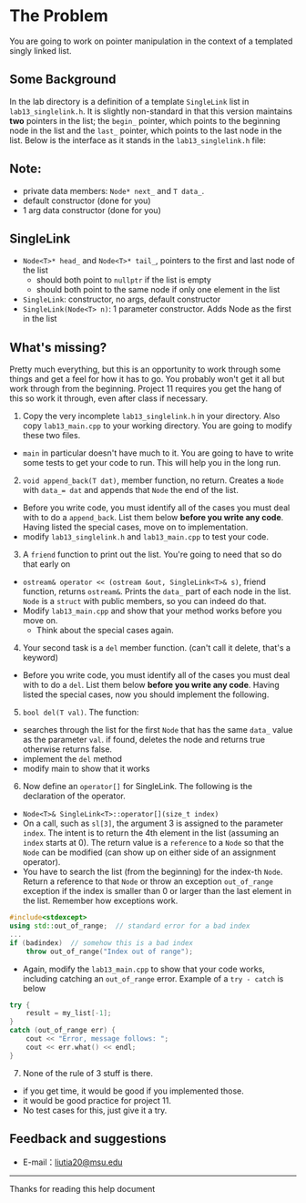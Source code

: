# The Problem

You are going to work on pointer manipulation in the context of a templated singly linked list.

## Some Background

In the lab directory is a definition of a template `SingleLink` list in `lab13_singlelink.h`. It is slightly non-standard in that this version maintains **two** pointers in the list; the `begin_` pointer, which points to the beginning node in the list and the `last_` pointer, which points to the last node in the list. Below is the interface as it stands in the `lab13_singlelink.h` file:

## Note:

- private data members: `Node* next_` and `T data_`.
- default constructor (done for you)
- 1 arg data constructor (done for you)

## SingleLink

- `Node<T>* head_` and `Node<T>* tail_`, pointers to the first and last node of the list
  - should both point to `nullptr` if the list is empty
  - should both point to the same node if only one element in the list
- `SingleLink`: constructor, no args, default constructor
- `SingleLink(Node<T> n)`: 1 parameter constructor. Adds Node as the first in the list

## What's missing?

Pretty much everything, but this is an opportunity to work through some things and get a feel for how it has to go. You probably won't get it all but work through from the beginning. Project 11 requires you get the hang of this so work it through, even after class if necessary.

1. Copy the very incomplete `lab13_singlelink.h` in your directory. Also copy `lab13_main.cpp` to your working directory. You are going to modify these two files.
  - `main` in particular doesn't have much to it. You are going to have to write some tests to get your code to run. This will help you in the long run.
2. `void append_back(T dat)`, member function, no return. Creates a `Node` with `data_= dat` and appends that `Node` the end of the list.
  - Before you write code, you must identify all of the cases you must deal with to do a `append_back`. List them below **before you write any code**. Having listed the special cases, move on to implementation.
  - modify `lab13_singlelink.h` and `lab13_main.cpp` to test your code.
3. A `friend` function to print out the list. You're going to need that so do that early on
  - `ostream& operator << (ostream &out, SingleLink<T>& s)`, friend function, returns `ostream&`. Prints the `data_` part of each node in the list. `Node` is a `struct` with public members, so you can indeed do that.
  - Modify `lab13_main.cpp` and show that your method works before you move on.
    - Think about the special cases again.
4. Your second task is a `del` member function. (can't call it delete, that's a keyword)
  - Before you write code, you must identify all of the cases you must deal with to do a `del`. List them below **before you write any code**. Having listed the special cases, now you should implement the following.
5. `bool del(T val)`. The function:
  - searches through the list for the first `Node` that has the same `data_` value as the parameter `val`. if found, deletes the node and returns true otherwise returns false.
  - implement the `del` method
  - modify main to show that it works
6. Now define an `operator[]` for SingleLink. The following is the declaration of the operator.
  - `Node<T>& SingleLink<T>::operator[](size_t index)`
  - On a call, such as `sl[3]`, the argument 3 is assigned to the parameter `index`. The intent is to return the 4th element in the list (assuming an `index` starts at 0). The return value is a `reference` to a `Node` so that the `Node` can be modified (can show up on either side of an assignment operator).
  - You have to search the list (from the beginning) for the index-th `Node`. Return a reference to that `Node` or throw an exception `out_of_range` exception if the index is smaller than 0 or larger than the last element in the list. Remember how exceptions work.
  ```c++
  #include<stdexcept>
  using std::out_of_range;  // standard error for a bad index
  ...
  if (badindex)  // somehow this is a bad index
      throw out_of_range("Index out of range");
  ```
  - Again, modify the `lab13_main.cpp` to show that your code works, including catching an `out_of_range` error. Example of a `try - catch` is below
  ```c++
  try {
      result = my_list[-1];
  }
  catch (out_of_range err) {
      cout << "Error, message follows: ";
      cout << err.what() << endl;
  }
  ```
7. None of the rule of 3 stuff is there.
  - if you get time, it would be good if you implemented those.
  - it would be good practice for project 11.
  - No test cases for this, just give it a try.

## Feedback and suggestions

- E-mail：<liutia20@msu.edu>

---------

Thanks for reading this help document
